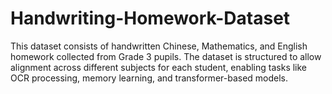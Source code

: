 # Handwriting-Homework-Dataset
This dataset consists of handwritten Chinese, Mathematics, and English homework collected from Grade 3 pupils. The dataset is structured to allow alignment across different subjects for each student, enabling tasks like OCR processing, memory learning, and transformer-based models.
